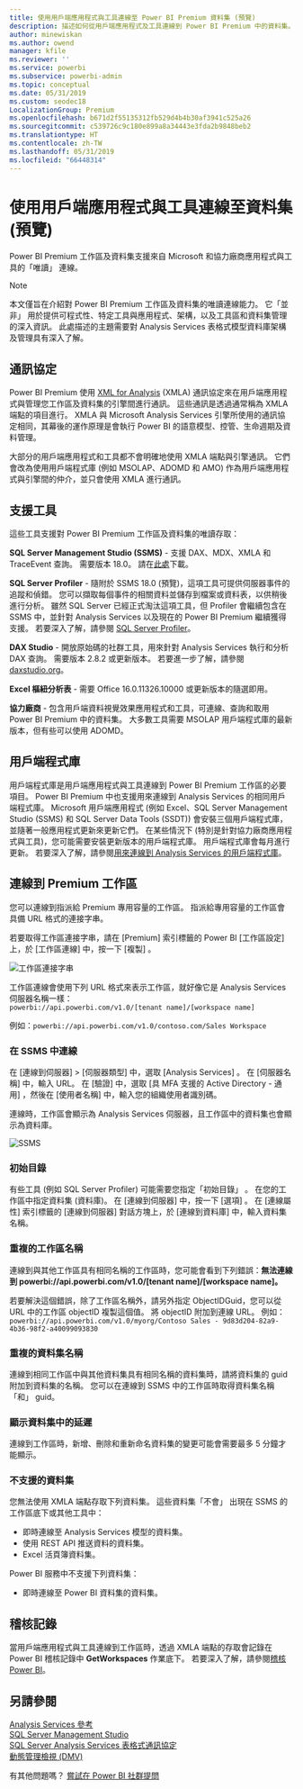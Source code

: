 ```yaml
---
title: 使用用戶端應用程式與工具連線至 Power BI Premium 資料集 (預覽)
description: 描述如何從用戶端應用程式及工具連線到 Power BI Premium 中的資料集。
author: minewiskan
ms.author: owend
manager: kfile
ms.reviewer: ''
ms.service: powerbi
ms.subservice: powerbi-admin
ms.topic: conceptual
ms.date: 05/31/2019
ms.custom: seodec18
LocalizationGroup: Premium
ms.openlocfilehash: b671d2f55135312fb529d4b4b30af3941c525a26
ms.sourcegitcommit: c539726c9c180e899a8a34443e3fda2b9848beb2
ms.translationtype: HT
ms.contentlocale: zh-TW
ms.lasthandoff: 05/31/2019
ms.locfileid: "66448314"
---
```

# <a name="connect-to-datasets-with-client-applications-and-tools-preview"></a>使用用戶端應用程式與工具連線至資料集 (預覽)

Power BI Premium 工作區及資料集支援來自 Microsoft 和協力廠商應用程式與工具的「唯讀」  連線。 

> [!NOTE]
> 本文僅旨在介紹對 Power BI Premium 工作區及資料集的唯讀連線能力。 它「並非」  用於提供可程式性、特定工具與應用程式、架構，以及工具區和資料集管理的深入資訊。 此處描述的主題需要對 Analysis Services 表格式模型資料庫架構及管理具有深入了解。

## <a name="protocol"></a>通訊協定

Power BI Premium 使用 [XML for Analysis](https://docs.microsoft.com/bi-reference/xmla/xml-for-analysis-xmla-reference) (XMLA) 通訊協定來在用戶端應用程式與管理您工作區及資料集的引擎間進行通訊。 這些通訊是透過通常稱為 XMLA 端點的項目進行。 XMLA 與 Microsoft Analysis Services 引擎所使用的通訊協定相同，其幕後的運作原理是會執行 Power BI 的語意模型、控管、生命週期及資料管理。 

大部分的用戶端應用程式和工具都不會明確地使用 XMLA 端點與引擎通訊。 它們會改為使用用戶端程式庫 (例如 MSOLAP、ADOMD 和 AMO) 作為用戶端應用程式與引擎間的仲介，並只會使用 XMLA 進行通訊。


## <a name="supported-tools"></a>支援工具

這些工具支援對 Power BI Premium 工作區及資料集的唯讀存取：

**SQL Server Management Studio (SSMS)** - 支援 DAX、MDX、XMLA 和 TraceEvent 查詢。 需要版本 18.0。 請在[此處](https://docs.microsoft.com/sql/ssms/download-sql-server-management-studio-ssms)下載。 

**SQL Server Profiler** - 隨附於 SSMS 18.0 (預覽)，這項工具可提供伺服器事件的追蹤和偵錯。 您可以擷取每個事件的相關資料並儲存到檔案或資料表，以供稍後進行分析。 雖然 SQL Server 已經正式淘汰這項工具，但 Profiler 會繼續包含在 SSMS 中，並針對 Analysis Services 以及現在的 Power BI Premium 繼續獲得支援。 若要深入了解，請參閱 [SQL Server Profiler](https://docs.microsoft.com/sql/tools/sql-server-profiler/sql-server-profiler)。

**DAX Studio** - 開放原始碼的社群工具，用來針對 Analysis Services 執行和分析 DAX 查詢。 需要版本 2.8.2 或更新版本。 若要進一步了解，請參閱 [daxstudio.org](https://daxstudio.org/)。

**Excel 樞紐分析表** - 需要 Office 16.0.11326.10000 或更新版本的隨選即用。

**協力廠商** - 包含用戶端資料視覺效果應用程式和工具，可連線、查詢和取用 Power BI Premium 中的資料集。 大多數工具需要 MSOLAP 用戶端程式庫的最新版本，但有些可以使用 ADOMD。

## <a name="client-libraries"></a>用戶端程式庫

用戶端程式庫是用戶端應用程式與工具連線到 Power BI Premium 工作區的必要項目。 Power BI Premium 中也支援用來連線到 Analysis Services 的相同用戶端程式庫。 Microsoft 用戶端應用程式 (例如 Excel、SQL Server Management Studio (SSMS) 和 SQL Server Data Tools (SSDT)) 會安裝三個用戶端程式庫，並隨著一般應用程式更新來更新它們。 在某些情況下 (特別是針對協力廠商應用程式與工具)，您可能需要安裝更新版本的用戶端程式庫。 用戶端程式庫會每月進行更新。 若要深入了解，請參閱[用來連線到 Analysis Services 的用戶端程式庫](https://docs.microsoft.com/azure/analysis-services/analysis-services-data-providers)。

## <a name="connecting-to-a-premium-workspace"></a>連線到 Premium 工作區

您可以連線到指派給 Premium 專用容量的工作區。 指派給專用容量的工作區會具備 URL 格式的連接字串。 

若要取得工作區連接字串，請在 [Premium]  索引標籤的 Power BI [工作區設定]  上，於 [工作區連線]  中，按一下 [複製]  。

![工作區連接字串](media/service-premium-connect-tools/connect-tools-workspace-connection.png)

工作區連線會使用下列 URL 格式來表示工作區，就好像它是 Analysis Services 伺服器名稱一樣：   
`powerbi://api.powerbi.com/v1.0/[tenant name]/[workspace name]` 

例如：`powerbi://api.powerbi.com/v1.0/contoso.com/Sales Workspace`

### <a name="to-connect-in-ssms"></a>在 SSMS 中連線

在 [連線到伺服器]   > [伺服器類型]  中，選取 [Analysis Services]  。 在 [伺服器名稱]  中，輸入 URL。 在 [驗證]  中，選取 [具 MFA 支援的 Active Directory - 通用]  ，然後在 [使用者名稱]  中，輸入您的組織使用者識別碼。 

連線時，工作區會顯示為 Analysis Services 伺服器，且工作區中的資料集也會顯示為資料庫。  

![SSMS](media/service-premium-connect-tools/connect-tools-ssms.png)

### <a name="initial-catalog"></a>初始目錄

有些工具 (例如 SQL Server Profiler) 可能需要您指定「初始目錄」  。 在您的工作區中指定資料集 (資料庫)。 在 [連線到伺服器]  中，按一下 [選項]  。 在 [連線屬性]  索引標籤的 [連線到伺服器]  對話方塊上，於 [連線到資料庫]  中，輸入資料集名稱。

### <a name="duplicate-workspace-name"></a>重複的工作區名稱

連線到與其他工作區具有相同名稱的工作區時，您可能會看到下列錯誤：**無法連線到 powerbi://api.powerbi.com/v1.0/[tenant name]/[workspace name]。**

若要解決這個錯誤，除了工作區名稱外，請另外指定 ObjectIDGuid，您可以從 URL 中的工作區 objectID 複製這個值。 將 objectID 附加到連線 URL。 例如：`powerbi://api.powerbi.com/v1.0/myorg/Contoso Sales - 9d83d204-82a9-4b36-98f2-a40099093830`

### <a name="duplicate-dataset-name"></a>重複的資料集名稱

連線到相同工作區中與其他資料集具有相同名稱的資料集時，請將資料集的 guid 附加到資料集的名稱。 您可以在連線到 SSMS 中的工作區時取得資料集名稱「和」  guid。 

### <a name="delay-in-datasets-shown"></a>顯示資料集中的延遲

連線到工作區時，新增、刪除和重新命名資料集的變更可能會需要最多 5 分鐘才能顯示。 

### <a name="unsupported-datasets"></a>不支援的資料集

您無法使用 XMLA 端點存取下列資料集。 這些資料集「不會」  出現在 SSMS 的工作區底下或其他工具中： 

- 即時連線至 Analysis Services 模型的資料集。 
- 使用 REST API 推送資料的資料集。
- Excel 活頁簿資料集。 

Power BI 服務中不支援下列資料集：   

- 即時連線至 Power BI 資料集的資料集。

## <a name="audit-logs"></a>稽核記錄 

當用戶端應用程式與工具連線到工作區時，透過 XMLA 端點的存取會記錄在 Power BI 稽核記錄中 **GetWorkspaces** 作業底下。 若要深入了解，請參閱[稽核 Power BI](service-admin-auditing.md)。

## <a name="see-also"></a>另請參閱

[Analysis Services 參考](https://docs.microsoft.com/bi-reference/#pivot=home&panel=home-all)   
[SQL Server Management Studio](https://docs.microsoft.com/sql/ssms/sql-server-management-studio-ssms)   
[SQL Server Analysis Services 表格式通訊協定](https://docs.microsoft.com/openspecs/sql_server_protocols/ms-ssas-t/b98ed40e-c27a-4988-ab2d-c9c904fe13cf)   
[動態管理檢視 (DMV)](https://docs.microsoft.com/sql/analysis-services/instances/use-dynamic-management-views-dmvs-to-monitor-analysis-services)   


有其他問題嗎？ [嘗試在 Power BI 社群提問](https://community.powerbi.com/)
